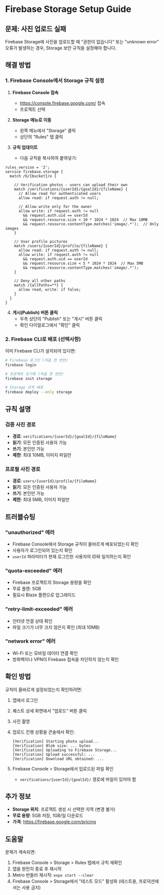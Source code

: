 # Firebase Storage Setup Guide

## 문제: 사진 업로드 실패

Firebase Storage에 사진을 업로드할 때 "권한이 없습니다" 또는 "unknown error" 오류가 발생하는 경우, Storage 보안 규칙을 설정해야 합니다.

## 해결 방법

### 1. Firebase Console에서 Storage 규칙 설정

1. **Firebase Console 접속**
   - https://console.firebase.google.com/ 접속
   - 프로젝트 선택

2. **Storage 메뉴로 이동**
   - 왼쪽 메뉴에서 "Storage" 클릭
   - 상단의 "Rules" 탭 클릭

3. **규칙 업데이트**
   - 다음 규칙을 복사하여 붙여넣기:

```
rules_version = '2';
service firebase.storage {
  match /b/{bucket}/o {
    
    // Verification photos - users can upload their own
    match /verifications/{userId}/{goalId}/{fileName} {
      // Allow read for authenticated users
      allow read: if request.auth != null;
      
      // Allow write only for the owner
      allow write: if request.auth != null 
        && request.auth.uid == userId
        && request.resource.size < 10 * 1024 * 1024  // Max 10MB
        && request.resource.contentType.matches('image/.*');  // Only images
    }
    
    // User profile pictures
    match /users/{userId}/profile/{fileName} {
      allow read: if request.auth != null;
      allow write: if request.auth != null 
        && request.auth.uid == userId
        && request.resource.size < 5 * 1024 * 1024  // Max 5MB
        && request.resource.contentType.matches('image/.*');
    }
    
    // Deny all other paths
    match /{allPaths=**} {
      allow read, write: if false;
    }
  }
}
```

4. **게시(Publish) 버튼 클릭**
   - 우측 상단의 "Publish" 또는 "게시" 버튼 클릭
   - 확인 다이얼로그에서 "확인" 클릭

### 2. Firebase CLI로 배포 (선택사항)

이미 Firebase CLI가 설치되어 있다면:

```bash
# Firebase 로그인 (처음 한 번만)
firebase login

# 프로젝트 초기화 (처음 한 번만)
firebase init storage

# Storage 규칙 배포
firebase deploy --only storage
```

## 규칙 설명

### 검증 사진 경로
- **경로**: `verifications/{userId}/{goalId}/{fileName}`
- **읽기**: 모든 인증된 사용자 가능
- **쓰기**: 본인만 가능
- **제한**: 최대 10MB, 이미지 파일만

### 프로필 사진 경로
- **경로**: `users/{userId}/profile/{fileName}`
- **읽기**: 모든 인증된 사용자 가능
- **쓰기**: 본인만 가능
- **제한**: 최대 5MB, 이미지 파일만

## 트러블슈팅

### "unauthorized" 에러
- Firebase Console에서 Storage 규칙이 올바르게 배포되었는지 확인
- 사용자가 로그인되어 있는지 확인
- `userId` 파라미터가 현재 로그인한 사용자의 ID와 일치하는지 확인

### "quota-exceeded" 에러
- Firebase 프로젝트의 Storage 용량을 확인
- 무료 플랜: 5GB
- 필요시 Blaze 플랜으로 업그레이드

### "retry-limit-exceeded" 에러
- 인터넷 연결 상태 확인
- 파일 크기가 너무 크지 않은지 확인 (최대 10MB)

### "network error" 에러
- Wi-Fi 또는 모바일 데이터 연결 확인
- 방화벽이나 VPN이 Firebase 접속을 차단하지 않는지 확인

## 확인 방법

규칙이 올바르게 설정되었는지 확인하려면:

1. 앱에서 로그인
2. 퀘스트 상세 화면에서 "업로드" 버튼 클릭
3. 사진 촬영
4. 업로드 진행 상황을 콘솔에서 확인:
   ```
   [Verification] Starting photo upload...
   [Verification] Blob size: ... bytes
   [Verification] Uploading to Firebase Storage...
   [Verification] Upload successful: ...
   [Verification] Download URL obtained: ...
   ```

5. Firebase Console > Storage에서 업로드된 파일 확인
   - `verifications/{userId}/{goalId}/` 경로에 파일이 있어야 함

## 추가 정보

- **Storage 위치**: 프로젝트 생성 시 선택한 지역 (변경 불가)
- **무료 용량**: 5GB 저장, 1GB/일 다운로드
- **가격**: https://firebase.google.com/pricing

## 도움말

문제가 계속되면:
1. Firebase Console > Storage > Rules 탭에서 규칙 재확인
2. 앱을 완전히 종료 후 재시작
3. Metro 번들러 재시작: `expo start --clear`
4. Firebase Console > Storage에서 "테스트 모드" 활성화 (테스트용, 프로덕션에서는 사용 금지)

